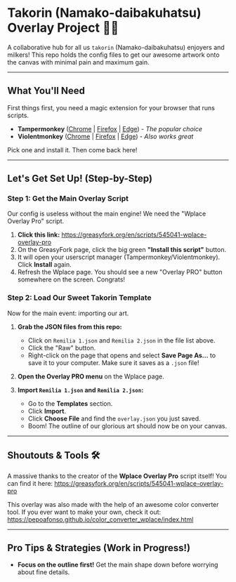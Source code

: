 # Takorin (Namako-daibakuhatsu) Overlay Project 🐄✨

A collaborative hub for all us `takorin` (Namako-daibakuhatsu) enjoyers and milkers! This repo holds the config files to get our awesome artwork onto the canvas with minimal pain and maximum gain.

---

## What You'll Need

First things first, you need a magic extension for your browser that runs scripts.

*   **Tampermonkey** ([Chrome](https://chrome.google.com/webstore/detail/tampermonkey/dhdgffkkebhmkfjojejmpbldmpobfkfo) | [Firefox](https://addons.mozilla.org/firefox/addon/tampermonkey/) | [Edge](https://microsoftedge.microsoft.com/addons/detail/tampermonkey/iikmkjmpaadaobahmlepeloendndfphd)) - *The popular choice*
*   **Violentmonkey** ([Chrome](https://chrome.google.com/webstore/detail/violentmonkey/jinjaccalgkegednnccohejagnlnfdag) | [Firefox](https://addons.mozilla.org/firefox/addon/violentmonkey/) | [Edge](https://microsoftedge.microsoft.com/addons/detail/violentmonkey/eeagobfjdenkkddmbclomhiblgggliao)) - *Also works great*

Pick one and install it. Then come back here!

---

## Let's Get Set Up! (Step-by-Step)

### Step 1: Get the Main Overlay Script
Our config is useless without the main engine! We need the "Wplace Overlay Pro" script.

1.  **Click this link:** https://greasyfork.org/en/scripts/545041-wplace-overlay-pro
2.  On the GreasyFork page, click the big green **"Install this script"** button.
3.  It will open your userscript manager (Tampermonkey/Violentmonkey). Click **Install** again.
4.  Refresh the Wplace page. You should see a new "Overlay PRO" button somewhere on the screen. Congrats!

### Step 2: Load Our Sweet Takorin Template
Now for the main event: importing our art.

1.  **Grab the JSON files from this repo:**
    *   Click on `Remilia 1.json` and `Remilia 2.json` in the file list above.
    *   Click the "Raw" button.
    *   Right-click on the page that opens and select **Save Page As...** to save it to your computer. Make sure it saves as a `.json` file!

2.  **Open the Overlay PRO menu** on the Wplace page.

3.  **Import `Remilia 1.json` and `Remilia 2.json`:**
    *   Go to the **Templates** section.
    *   Click **Import**.
    *   Click **Choose File** and find the `overlay.json` you just saved.
    *   Boom! The outline of our glorious art should now be on your canvas.

---

## Shoutouts & Tools 🛠️

A massive thanks to the creator of the **Wplace Overlay Pro** script itself! You can find it here:
https://greasyfork.org/en/scripts/545041-wplace-overlay-pro

This overlay was also made with the help of an awesome color converter tool. If you ever want to make your own, check it out:
https://pepoafonso.github.io/color_converter_wplace/index.html

---

## Pro Tips & Strategies (Work in Progress!)

*   **Focus on the outline first!** Get the main shape down before worrying about fine details.
